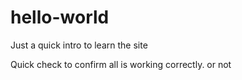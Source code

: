 # hello-world
Just a quick intro to learn the site

Quick check to confirm all is working correctly.
 or not
